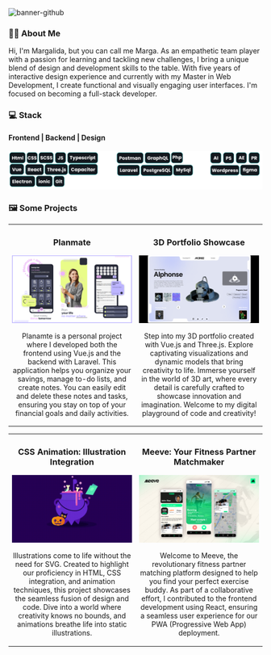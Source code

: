 ![banner-github](https://github.com/Margavivas/Margavivas/assets/108183207/afa23aaf-71fe-4b97-8dc4-ac44a8f0567a)

<h3>👩‍💻 About Me</h3>
    <p>Hi, I'm Margalida, but you can call me Marga. As an empathetic team player with a passion for learning and tackling new challenges, I bring a unique blend of design and development skills to the table. With five years of interactive design experience and currently with my Master in Web Development, I create functional and visually engaging user interfaces. I'm focused on becoming a full-stack developer.</p>

<h3>💻 Stack</h3>
<h4> Frontend | Backend | Design </h4>
<img src="https://github.com/Margavivas/Margavivas/blob/main/stack.png" alt="Stack" />

<h3>🖼 Some Projects</h3>
<table>
<tr>
<td width="50%">
<h3 align="center">Planmate</h3>
<div align="center">
<a href="" target="_blank"><img src="https://github.com/Margavivas/Margavivas/blob/main/planmate.png" width="400" alt="Planmate app"></a>
<p></p>
<p>Planamte is a personal project where I developed both the frontend using Vue.js and the backend with Laravel. This application helps you organize your savings, manage to-do lists, and create notes. You can easily edit and delete these notes and tasks, ensuring you stay on top of your financial goals and daily activities.</p>
</div>
                                                                                      
</td>

<td width="50%">
<h3 align="center">3D Portfolio Showcase</h3>
<div align="center">
<a href="https://github.com/Margavivas/3DArtist-portfolio" target="_blank"><img src="https://github.com/Margavivas/Margavivas/blob/main/3dportfolio.png" width="400" alt="3d porfolio web"></a>
    <p></p>
<p>Step into my 3D portfolio created with Vue.js and Three.js. Explore captivating visualizations and dynamic models that bring creativity to life. Immerse yourself in the world of 3D art, where every detail is carefully crafted to showcase innovation and imagination. Welcome to my digital playground of code and creativity!</p>
</div>                                                          
</table>                                                                                 
</div>
<table>
<tr>
<td width="50%">
<h3 align="center">CSS Animation: Illustration Integration</h3>
<div align="center">
<a href="https://codepen.io/margavivas/pen/NWBrYQZ" target="_blank"><img src="https://github.com/Margavivas/Margavivas/blob/main/css%20animation.gif" width="400" alt="
Css Animation"></a>
    <p></p>
<p>Illustrations come to life without the need for SVG. Created to highlight our proficiency in HTML, CSS integration, and animation techniques, this project showcases the seamless fusion of design and code. Dive into a world where creativity knows no bounds, and animations breathe life into static illustrations.</p>
</div>
                                                                                      
</td>

<td width="50%">
<h3 align="center">Meeve: Your Fitness Partner Matchmaker</h3>
<div align="center">
<a href="https://github.com/LouFavre2/Meeve" target="_blank"><img src="https://github.com/Margavivas/Margavivas/blob/main/meeve.png" width="400" alt="Meeve app"></a>
    <p></p>
<p>Welcome to Meeve, the revolutionary fitness partner matching platform designed to help you find your perfect exercise buddy. As part of a collaborative effort, I contributed to the frontend development using React, ensuring a seamless user experience for our PWA (Progressive Web App) deployment.</p>
</div>                                                          
</table>                                                                                 
</div>
<br>

<!--
## 🎓 Education and Certifications
- **Degree in Interactive Design** - XYZ University
- **Web Development Certification** - ABC Platform
- **Basic Android Course** - Link to the course

## 💼 Professional Experience
- **Designer at Company A** (2015 - 2020)
  - Details of your responsibilities and achievements.

- **Web Development Intern at Company B** (2023 - Present)
  - Details of your responsibilities and achievements.

## 📫 How to Reach Me
- **Email**: [your-email@example.com](mailto:your-email@example.com)
- **LinkedIn**: [linkedin.com/in/your-linkedin](https://www.linkedin.com/in/your-linkedin/)
- **Instagram**: [instagram.com/your-instagram](https://www.instagram.com/your-instagram/)

## 🏅 Contributions and Open Source
- Contributions to open-source projects, links to PRs, etc.

## 🌐 Social Media
[![Linkedin: marga](https://img.shields.io/badge/-Margalida-blue?style=flat-square&logo=Linkedin&logoColor=white&link=https://www.linkedin.com/in/tu-linkedin/)](https://www.linkedin.com/in/tu-linkedin/)
[![GitHub: marga](https://img.shields.io/github/followers/tu-usuario?label=follow&style=social)](https://github.com/tu-usuario)
[![Instagram: marga](https://img.shields.io/badge/-@marga-833AB4?style=flat-square&logo=instagram&logoColor=white&link=https://www.instagram.com/tu-instagram/)](https://www.instagram.com/tu-instagram/)

## 🎨 Personal Interests
- **Illustration**: Link to your Instagram account or portfolio.
- **Video Games**: What types of games do you enjoy or have developed?
- **Language Learning**: English and French.

-->
